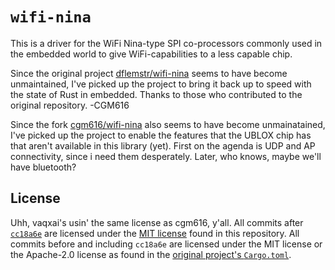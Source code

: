 `wifi-nina`
========

This is a driver for the WiFi Nina-type SPI co-processors commonly used in the embedded world to give WiFi-capabilities to a less capable chip.

Since the original project [dflemstr/wifi-nina](https://github.com/dflemstr/wifi-nina) seems to have become unmaintained, I've picked up the project to bring it back up to speed with the state of Rust in embedded.
Thanks to those who contributed to the original repository. -CGM616

Since the fork [cgm616/wifi-nina](https://github.com/cgm616/wifi-nina) also seems to have become unmainatained, I've picked up the project to enable the features that the UBLOX chip has that aren't available in this library (yet).
First on the agenda is UDP and AP connectivity, since i need them desperately. Later, who knows, maybe we'll have bluetooth?

## License

Uhh, vaqxai's usin' the same license as cgm616, y'all.
All commits after [`cc18a6e`](https://github.com/cgm616/wifi-nina/commit/cc18a6e47a822ef016bf2db084ea60f5586c3e64) are licensed under the [MIT license](https://github.com/cgm616/wifi-nina/blob/master/LICENSE) found in this repository.
All commits before and including `cc18a6e` are licensed under the MIT license or the Apache-2.0 license as found in the [original project's `Cargo.toml`](https://github.com/dflemstr/wifi-nina/blob/master/Cargo.toml).
